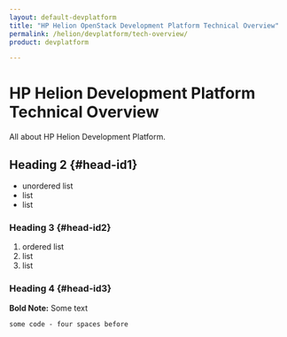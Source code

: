 ```yaml
---
layout: default-devplatform
title: "HP Helion OpenStack Development Platform Technical Overview"
permalink: /helion/devplatform/tech-overview/
product: devplatform

---
```

# HP Helion Development Platform Technical Overview
All about HP Helion Development Platform.



## Heading 2 {#head-id1}

- unordered list
- list
- list


### Heading 3 {#head-id2}

1. ordered list
2. list
3. list


### Heading 4 {#head-id3}

**Bold Note:** Some text

    some code - four spaces before



